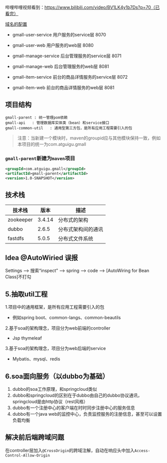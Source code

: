哔哩哔哩视频看到：https://www.bilibili.com/video/BV1LK4y1b7Ds?p=70（已看完）

[域名的配置](https://www.bilibili.com/video/BV1LK4y1b7Ds?p=9)

* gmall-user-service 用户服务的service层 8070
* gmall-user-web 用户服务的web层 8080

* gmall-manage-service 后台管理服务的service层 8071
* gmall-manage-web 后台管理服务的web层 8081

* gmall-item-service 前台的商品详情服务的service层 8072
* gmall-item-web 前台的商品详情服务的web层 8081

## 项目结构
```text
gmall-parent : 统一管理pom依赖
gmall-api   : 管理数据库实体类（bean）和service接口
gmall-common-util   : 通用型第三方包，是所有应用工程需要引入的包

```
> 注意：当新建一个模块时，maven的groupid应与其他模块保持一致，例如本项目的统一为com.atguigu.gmall
### `gmall-parent`新建为`maven`项目
```xml
<groupId>com.atguigu.gmall</groupId>
<artifactId>gmall-parent</artifactId>
<version>1.0-SNAPSHOT</version>
```


## 技术栈

 技术栈|版本|描述
 ----|---|----
 zookeeper|3.4.14|分布式的架构
 dubbo|2.6.5| 分布式架构间的通讯
 fastdfs|5.0.5| 分布式文件系统
 


## Idea @AutoWiried 误报
Settings --> 搜索“inspect” --> spring --> code --> [AutoWiring for Bean Class]不打勾

## 5.抽取util工程
1.项目中的通用框架，是所有应用工程需要引入的包
* 例如spring boot、common-langs、common-beautils

2.基于soa的架构理念，项目分为web前端的controller
* Jsp thymeleaf

3.基于soa的架构理念，项目分为web后端的service
* Mybatis、mysql、redis

## 6.soa面向服务（以dubbo为基础）
1. dubbo的soa工作原理，和springcloud类似
2. dubbo和springcloud的区别在于dubbo由自己的dubbo协议通讯，springcloud是由http协议（rest风格）
3. dubbo有一个注册中心的客户端在时时同步注册中心的服务信息
4. dubbo有一个java web的监控中心，负责监控服务的注册信息，甚至可以设置负载均衡


## 解决前后端跨域问题
在controller层加入`@CrossOrigin`的跨域注解，自动在响应头中加入`Access-Control-Allow-Origin`